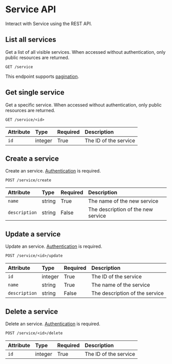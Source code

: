 # Service API

Interact with Service using the REST API.

## List all services

Get a list of all visible services. When accessed without authentication, only public resources are returned.

```
GET /service
```

This endpoint supports [pagination](./pagination.md).

## Get single service

Get a specific service. When accessed without authentication, only public resources are returned.

```
GET /service/<id>
```

| Attribute | Type | Required | Description |
|:----------|:-----|:---------|:------------|
| `id` | integer | True | The ID of the service |


## Create a service

Create an service. [Authentication](./authentication.md) is required.

```
POST /service/create
```

| Attribute | Type | Required | Description |
|:----------|:-----|:---------|:------------|
| `name`          | string  | True  | The name of the new service |
| `description`   | string  | False | The description of the new service |

## Update a service

Update an service. [Authentication](./authentication.md) is required.

```
POST /service/<id>/update
```

| Attribute | Type | Required | Description |
|:----------|:-----|:---------|:------------|
| `id`            | integer | True  | The ID of the service |
| `name`          | string  | True  | The name of the service |
| `description`   | string  | False | The description of the service |

## Delete a service

Delete an service. [Authentication](./authentication.md) is required.

```
POST /service/<id>/delete
```

| Attribute | Type | Required | Description |
|:----------|:-----|:---------|:------------|
| `id` | integer | True | The ID of the service |